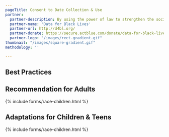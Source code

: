 ```yaml
---
pageTitle: Consent to Date Collection & Use
partner:
  partner-description: By using the power of law to strengthen the social safety net, and remove the barriers low-income seniors face in trying to access the services they need, we work to ensure the future we all envision for our loved ones and ourselves.
  partner-name: 'Data for Black Lives'
  partner-url: http://d4bl.org/
  partner-donate: https://secure.actblue.com/donate/data-for-black-lives-1
  partner-logo: "/images/rect-gradient.gif"
thumbnail: "/images/square-gradient.gif"
methodology: ''

---
```

## Best Practices

## Recommendation for Adults

{% include forms/race-children.html %}

## Adaptations for Children & Teens

{% include forms/race-children.html %}